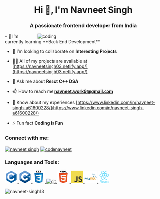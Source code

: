 <h1 align="center">Hi 👋, I'm Navneet Singh</h1>
<h3 align="center">A passionate frontend developer from India</h3>
<img align = "right" alt = "coding" width = "400" src ="https://media2.giphy.com/media/qgQUggAC3Pfv687qPC/giphy.gif?cid=ecf05e47c8fb4n96ia1wgppphdaqsxmh1qb9h792bkombyjx&ep=v1_gifs_search&rid=giphy.gif&ct=g" />
- 🌱 I’m currently learning **Back End Development**

- 👯 I’m looking to collaborate on **Interesting Projects**

- 👨‍💻 All of my projects are available at [https://navneetsingh03.netlify.app/](https://navneetsingh03.netlify.app/)

- 💬 Ask me about **React C++ DSA**

- 📫 How to reach me **navneet.work9@gmail.com**

- 📄 Know about my experiences [https://www.linkedin.com/in/navneet-singh-a61600228/](https://www.linkedin.com/in/navneet-singh-a61600228/)

- ⚡ Fun fact **Coding is Fun**

<h3 align="left">Connect with me:</h3>
<p align="left">
<a href="https://linkedin.com/in/navneet singh" target="blank"><img align="center" src="https://raw.githubusercontent.com/rahuldkjain/github-profile-readme-generator/master/src/images/icons/Social/linked-in-alt.svg" alt="navneet singh" height="30" width="40" /></a>
<a href="https://www.leetcode.com/codenavneet" target="blank"><img align="center" src="https://raw.githubusercontent.com/rahuldkjain/github-profile-readme-generator/master/src/images/icons/Social/leet-code.svg" alt="codenavneet" height="30" width="40" /></a>
</p>

<h3 align="left">Languages and Tools:</h3>
<p align="left"> <a href="https://www.cprogramming.com/" target="_blank" rel="noreferrer"> <img src="https://raw.githubusercontent.com/devicons/devicon/master/icons/c/c-original.svg" alt="c" width="40" height="40"/> </a> <a href="https://www.w3schools.com/cpp/" target="_blank" rel="noreferrer"> <img src="https://raw.githubusercontent.com/devicons/devicon/master/icons/cplusplus/cplusplus-original.svg" alt="cplusplus" width="40" height="40"/> </a> <a href="https://www.w3schools.com/css/" target="_blank" rel="noreferrer"> <img src="https://raw.githubusercontent.com/devicons/devicon/master/icons/css3/css3-original-wordmark.svg" alt="css3" width="40" height="40"/> </a> <a href="https://git-scm.com/" target="_blank" rel="noreferrer"> <img src="https://www.vectorlogo.zone/logos/git-scm/git-scm-icon.svg" alt="git" width="40" height="40"/> </a> <a href="https://www.w3.org/html/" target="_blank" rel="noreferrer"> <img src="https://raw.githubusercontent.com/devicons/devicon/master/icons/html5/html5-original-wordmark.svg" alt="html5" width="40" height="40"/> </a> <a href="https://developer.mozilla.org/en-US/docs/Web/JavaScript" target="_blank" rel="noreferrer"> <img src="https://raw.githubusercontent.com/devicons/devicon/master/icons/javascript/javascript-original.svg" alt="javascript" width="40" height="40"/> </a> <a href="https://www.mysql.com/" target="_blank" rel="noreferrer"> <img src="https://raw.githubusercontent.com/devicons/devicon/master/icons/mysql/mysql-original-wordmark.svg" alt="mysql" width="40" height="40"/> </a> <a href="https://reactjs.org/" target="_blank" rel="noreferrer"> <img src="https://raw.githubusercontent.com/devicons/devicon/master/icons/react/react-original-wordmark.svg" alt="react" width="40" height="40"/> </a> </p>

<p><img align="center" src="https://github-readme-stats.vercel.app/api/top-langs?username=navneet-singh13&show_icons=true&locale=en&layout=compact" alt="navneet-singh13" /></p>
